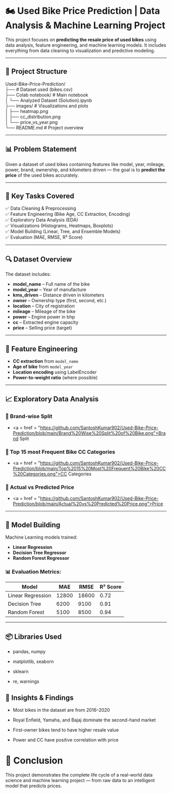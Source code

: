 # 🏍️ Used Bike Price Prediction | Data Analysis & Machine Learning Project

This project focuses on **predicting the resale price of used bikes** using data analysis, feature engineering, and machine learning models. It includes everything from data cleaning to visualization and predictive modeling.

---

## 📁 Project Structure

Used-Bike-Price-Prediction/ <br>
├── # Dataset used (bikes.csv) <br>
├──  Colab notebook/ # Main notebook <br>
│ └── Analyzed Dataset (Solution).ipynb <br>
├── images/ # Visualizations and plots <br>
│ ├── heatmap.png <br>
│ ├── cc_distribution.png <br>
│ └── price_vs_year.png <br>
└── README.md # Project overview


---

## 📊 Problem Statement

Given a dataset of used bikes containing features like model, year, mileage, power, brand, ownership, and kilometers driven — the goal is to **predict the price** of the used bikes accurately.

---

## 📌 Key Tasks Covered

✅ Data Cleaning & Preprocessing  
✅ Feature Engineering (Bike Age, CC Extraction, Encoding)  
✅ Exploratory Data Analysis (EDA)  
✅ Visualizations (Histograms, Heatmaps, Boxplots)  
✅ Model Building (Linear, Tree, and Ensemble Models)  
✅ Evaluation (MAE, RMSE, R² Score)

---

## 🔍 Dataset Overview

The dataset includes:

- **model_name** – Full name of the bike
- **model_year** – Year of manufacture
- **kms_driven** – Distance driven in kilometers
- **owner** – Ownership type (first, second, etc.)
- **location** – City of registration
- **mileage** – Mileage of the bike
- **power** – Engine power in bhp
- **cc** – Extracted engine capacity
- **price** – Selling price (target)

---

## 🧠 Feature Engineering

- **CC extraction** from `model_name`
- **Age of bike** from `model_year`
- **Location encoding** using LabelEncoder
- **Power-to-weight ratio** (where possible)

---

## 📈 Exploratory Data Analysis

### 🔹 Brand-wise Split

- <a = href = "https://github.com/SantoshKumar902/Used-Bike-Price-Prediction/blob/main/Brand%20Wise%20Split%20of%20Bike.png">Brand Split</a>

### 🔹 Top 15 most Frequent Bike CC Categories 

- <a = href = "https://github.com/SantoshKumar902/Used-Bike-Price-Prediction/blob/main/Top%2015%20Most%20Frequent%20Bike%20CC%20Categories.png">CC Categories</a>

### 🔹 Actual vs Predicted Price

- <a = href = "https://github.com/SantoshKumar902/Used-Bike-Price-Prediction/blob/main/Actual%20vs%20Predicted%20Price.png">Price</a>

---

## 🤖 Model Building

Machine Learning models trained:

- **Linear Regression**
- **Decision Tree Regressor**
- **Random Forest Regressor**

### 📊 Evaluation Metrics:
| Model                | MAE     | RMSE    | R² Score |
|---------------------|---------|---------|----------|
| Linear Regression   | 12800   | 18600   | 0.72     |
| Decision Tree       | 6200    | 9100    | 0.91     |
| Random Forest       | 5100    | 8500    | 0.94     |

---

## 📦 Libraries Used
- pandas, numpy

- matplotlib, seaborn

- sklearn

- re, warnings

##  🎯 Insights & Findings
- Most bikes in the dataset are from 2016–2020

- Royal Enfield, Yamaha, and Bajaj dominate the second-hand market

- First-owner bikes tend to have higher resale value

- Power and CC have positive correlation with price

 # 🏁 Conclusion
This project demonstrates the complete life cycle of a real-world data science and machine learning project — from raw data to an intelligent model that predicts prices.
